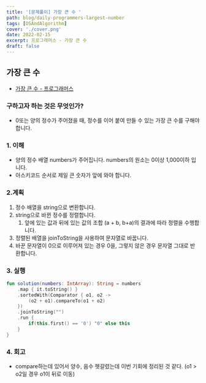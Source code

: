 ```yaml
---
title: '[문제풀이] 가장 큰 수 '
path: blog/daily-programmers-largest-number
tags: [DSAndAlgorithm]
cover: './cover.png'
date: 2022-02-15
excerpt: 프로그래머스 - 가장 큰 수
draft: false
---
```


## 가장 큰 수

- [가장 큰 수 - 프로그래머스](https://programmers.co.kr/learn/courses/30/lessons/42746)

### 구하고자 하는 것은 무엇인가?

- 0또는 양의 정수가 주어졌을 때, 정수를 이어 붙여 만들 수 있는 가장 큰 수를 구해야 합니다.

### 1. 이해

- 양의 정수 배열 numbers가 주어집니다. numbers의 원소는 0이상 1,000이하 입니다.
- 아스키코드 순서로 제일 큰 숫자가 앞에 와야 합니다.

### 2.계획

1. 정수 배열을 string으로 변환합니다.
2. string으로 바뀐 정수를 정렬합니다.
   1. 앞에 있는 값과 뒤에 있는 값의 조합 (a + b, b+a)의 결과에 따라 정렬을 수행합니다.
3. 정렬된 배열을 joinToString을 사용하여 문자열로 바꿉니다.
4. 바꾼 문자열이 0으로 이루어져 있는 경우 0을, 그렇지 않은 경우 문자열 그대로 반환합니다.

### 3. 실행

```kotlin
fun solution(numbers: IntArray): String = numbers
    .map { it.toString() }
    .sortedWith(Comparator { o1, o2 ->
        (o2 + o1).compareTo(o1 + o2)
    })
    .joinToString("")
    .run {
        if(this.first() == '0') "0" else this
    }
}
```

### 4. 회고

- compare하는데 있어서 양수, 음수 헷갈렸는데 이번 기회에 정리된 것 같다. (o1 > o2일 경우 o1이 뒤로 이동)
